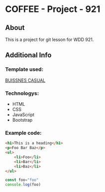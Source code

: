 # COFFEE - Project - 921

## About

This is a project for git lesson for WDD 921.

## Additional Info

### Template used:
[BUISSNES CASUAL](https://startbootstrap.com/theme/business-casual)

### Technologys:
* HTML
* CSS
* JavaScript
* Bootstrap

### Example code:

```html
<h1>This is a heading</h1>
<p>Foo Bar Baz</p>
<ul>
    <li>Foo</li>
    <li>Bar</li>
    <li>Baz</li>
</ul>
```
```js
const foo="foo"
console.log(foo)
```
